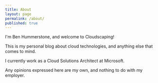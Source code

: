 ```yaml
---
title: About
layout: page
permalink: /about/
published: true
---
```


I'm Ben Hummerstone, and welcome to Cloudscaping!

This is my personal blog about cloud technologies, and anything else that comes to mind.

I currently work as a Cloud Solutions Architect at Microsoft.

Any opinions expressed here are my own, and nothing to do with my employer.